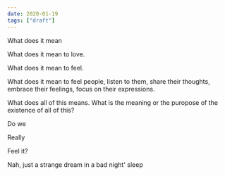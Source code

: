 ```yaml
---
date: 2020-01-19
tags: ["draft"]
---
```


What does it mean

What does it mean to love.

What does it mean to feel.

What does it mean to feel people, listen to them, share their thoughts,
embrace their feelings, focus on their expressions.

What does all of this means. What is the meaning or the puropose of the
existence of all of this?

Do we

Really

Feel it?

Nah, just a strange dream in a bad night' sleep
